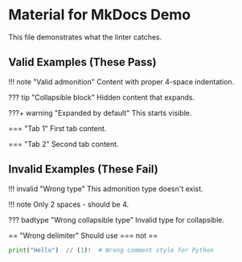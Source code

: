 # Material for MkDocs Demo

This file demonstrates what the linter catches.

## Valid Examples (These Pass)

!!! note "Valid admonition"
    Content with proper 4-space indentation.

??? tip "Collapsible block"
    Hidden content that expands.

???+ warning "Expanded by default"
    This starts visible.

=== "Tab 1"
    First tab content.

=== "Tab 2"
    Second tab content.

## Invalid Examples (These Fail)

!!! invalid "Wrong type"
    This admonition type doesn't exist.

!!! note
  Only 2 spaces - should be 4.

??? badtype "Wrong collapsible type"
    Invalid type for collapsible.

== "Wrong delimiter"
    Should use === not ==

```python
print("Hello")  // (1)!  # Wrong comment style for Python
```